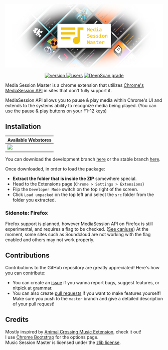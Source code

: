 <div align="center">
  <img src="/static/github-banner.png" alt="banner" />


[![version](https://img.shields.io/chrome-web-store/v/ifnpfinojkapkmeidcimnaigcclnahjb) ![users](https://img.shields.io/chrome-web-store/users/ifnpfinojkapkmeidcimnaigcclnahjb)](https://chrome.google.com/webstore/detail/media-session-master/ifnpfinojkapkmeidcimnaigcclnahjb) [![DeepScan grade](https://deepscan.io/api/teams/11596/projects/14702/branches/278844/badge/grade.svg)](https://deepscan.io/dashboard#view=project&tid=11596&pid=14702&bid=278844)
</div>

Media Session Master is a chrome extension that utilizes [Chrome's MediaSession API](https://developers.google.com/web/updates/2017/02/media-session) in sites that don't fully support it.

MediaSession API allows you to pause & play media within Chrome's UI and extends to the systems ability to recognize media being played. (You can use the pause & play buttons on your F1-12 keys)

## Installation

| Available Webstores | 
|-|
| [![](https://storage.googleapis.com/chrome-gcs-uploader.appspot.com/image/WlD8wC6g8khYWPJUsQceQkhXSlv1/iNEddTyWiMfLSwFD6qGq.png)](https://chrome.google.com/webstore/detail/media-session-master/ifnpfinojkapkmeidcimnaigcclnahjb) |


You can download the development branch [here](https://github.com/Snazzah/MusicSessionMaster/archive/master.zip) or the stable branch [here](https://github.com/Snazzah/MusicSessionMaster/archive/stable.zip).

Once downloaded, in order to load the package:
- **Extract the folder that is inside the ZIP** somewhere special.
- Head to the Extensions page (`Chrome > Settings > Extensions`)
- Flip the `Developer Mode` switch on the top right of the screen.
- Click `Load unpacked` on the top left and select the `src` folder from the folder you extracted.

### Sidenote: Firefox
Firefox support is planned, however MediaSession API on Firefox is still experimental, and requires a flag to be checked. ([See caniuse](https://caniuse.com/mdn-api_mediasession)) At the moment, some sites such as Soundcloud are not working with the flag enabled and others may not work properly.

## Contributions
Contributions to the GitHub repository are greatly appreciated! Here's how you can contribute:
- You can create an [issue](https://github.com/Snazzah/MediaSessionMaster/issues) if you wanna report bugs, suggest features, or nitpick at grammar.
- You can also create [pull requests](https://github.com/Snazzah/MediaSessionMaster/pulls) if you want to make features yourself! Make sure you push to the `master` branch and give a detailed description of your pull request!

## Credits
Mostly inspired by [Animal Crossing Music Extension](https://acmusicext.com/), check it out!  
I use [Chrome Bootstrap](https://github.com/roykolak/chrome-bootstrap) for the options page.  
Music Session Master is licensed under the [zlib license](./LICENSE).  
